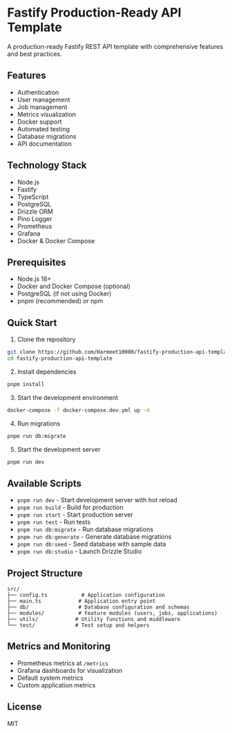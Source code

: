# Fastify Production-Ready API Template

A production-ready Fastify REST API template with comprehensive features and best practices.

## Features
* Authentication
* User management
* Job management
* Metrics visualization
* Docker support
* Automated testing
* Database migrations
* API documentation

## Technology Stack
* Node.js
* Fastify
* TypeScript
* PostgreSQL
* Drizzle ORM
* Pino Logger
* Prometheus
* Grafana
* Docker & Docker Compose

## Prerequisites
* Node.js 18+
* Docker and Docker Compose (optional)
* PostgreSQL (if not using Docker)
* pnpm (recommended) or npm

## Quick Start

1. Clone the repository
```bash
git clone https://github.com/Harmeet10000/fastify-production-api-template.git
cd fastify-production-api-template
```

2. Install dependencies
```bash
pnpm install
```

3. Start the development environment
```bash
docker-compose -f docker-compose.dev.yml up -d
```

4. Run migrations
```bash
pnpm run db:migrate
```

5. Start the development server
```bash
pnpm run dev
```

## Available Scripts
- `pnpm run dev` - Start development server with hot reload
- `pnpm run build` - Build for production
- `pnpm run start` - Start production server
- `pnpm run test` - Run tests
- `pnpm run db:migrate` - Run database migrations
- `pnpm run db:generate` - Generate database migrations
- `pnpm run db:seed` - Seed database with sample data
- `pnpm run db:studio` - Launch Drizzle Studio

## Project Structure
```
src/
├── config.ts           # Application configuration
├── main.ts            # Application entry point
├── db/                # Database configuration and schemas
├── modules/           # Feature modules (users, jobs, applications)
├── utils/            # Utility functions and middleware
└── test/             # Test setup and helpers
```

## Metrics and Monitoring
- Prometheus metrics at `/metrics`
- Grafana dashboards for visualization
- Default system metrics
- Custom application metrics

## License
MIT